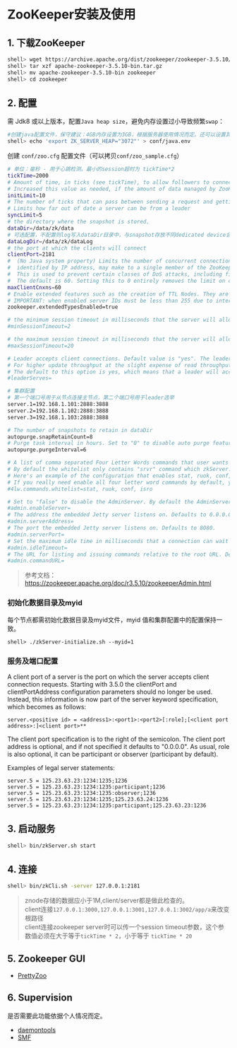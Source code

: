 # ZooKeeper安装及使用

## 1. 下载ZooKeeper

```bash
shell> wget https://archive.apache.org/dist/zookeeper/zookeeper-3.5.10/apache-zookeeper-3.5.10-bin.tar.gz
shell> tar xzf apache-zookeeper-3.5.10-bin.tar.gz
shell> mv apache-zookeeper-3.5.10-bin zookeeper
shell> cd zookeeper
```

## 2. 配置

需 Jdk8 或以上版本，配置`Java heap size`，避免内存设置过小导致频繁`swap`：

```bash
#创建java配置文件，保守建议：4GB内存设置为3GB，根据服务器使用情况而定。还可以设置其他的Java参数。
shell> echo 'export ZK_SERVER_HEAP="3072"' > conf/java.env
```

创建 `conf/zoo.cfg` 配置文件（可以拷贝`conf/zoo_sample.cfg`）

```bash
# 单位：毫秒 - 用于心跳检测。最小的session超时为 tickTime*2
tickTime=2000
# Amount of time, in ticks (see tickTime), to allow followers to connect and sync to a leader. 
# Increased this value as needed, if the amount of data managed by ZooKeeper is large.
initLimit=10
# The number of ticks that can pass between sending a request and getting an acknowledgement.
# Limits how far out of date a server can be from a leader
syncLimit=5
# the directory where the snapshot is stored.
dataDir=/data/zk/data
# 可选配置，不配置则log写入dataDir目录中，与snapshot存放不同dedicated device会提高性能。
dataLogDir=/data/zk/dataLog
# the port at which the clients will connect
clientPort=2181
#  (No Java system property) Limits the number of concurrent connections (at the socket level) that a single client, 
#  identified by IP address, may make to a single member of the ZooKeeper ensemble. 
#  This is used to prevent certain classes of DoS attacks, including file descriptor exhaustion. 
#  The default is 60. Setting this to 0 entirely removes the limit on concurrent connections.
maxClientCnxns=60
# Enable extended features such as the creation of TTL Nodes. They are disabled by default. 
# IMPORTANT: when enabled server IDs must be less than 255 due to internal limitations.
zookeeper.extendedTypesEnabled=true

# the minimum session timeout in milliseconds that the server will allow the client to negotiate. Defaults to 2 times the tickTime.
#minSessionTimeout=2

# the maximum session timeout in milliseconds that the server will allow the client to negotiate. Defaults to 20 times the tickTime.
#maxSessionTimeout=20

# Leader accepts client connections. Default value is "yes". The leader machine coordinates updates. 
# For higher update throughput at the slight expense of read throughput the leader can be configured to not accept clients and focus on coordination. 
# The default to this option is yes, which means that a leader will accept client connections.
#leaderServes=

# 集群配置
# 第一个端口号用于从节点连接主节点，第二个端口号用于leader选举
server.1=192.168.1.101:2888:3888
server.2=192.168.1.102:2888:3888
server.3=192.168.1.103:2888:3888

# The number of snapshots to retain in dataDir
autopurge.snapRetainCount=8
# Purge task interval in hours. Set to "0" to disable auto purge feature
autopurge.purgeInterval=6

# A list of comma separated Four Letter Words commands that user wants to use. A valid Four Letter Words command must be put in this list else ZooKeeper server will not enable the command. 
# By default the whitelist only contains "srvr" command which zkServer.sh uses. The rest of four letter word commands are disabled by default. 
# Here's an example of the configuration that enables stat, ruok, conf, and isro command while disabling the rest of Four Letter Words command:
# If you really need enable all four letter word commands by default, you can use the asterisk option so you don't have to include every command one by one in the list. As an example：4lw.commands.whitelist=*
#4lw.commands.whitelist=stat, ruok, conf, isro

# Set to "false" to disable the AdminServer. By default the AdminServer is enabled.
#admin.enableServer=
# The address the embedded Jetty server listens on. Defaults to 0.0.0.0.
#admin.serverAddress=
# The port the embedded Jetty server listens on. Defaults to 8080.
#admin.serverPort=
# Set the maximum idle time in milliseconds that a connection can wait before sending or receiving data. Defaults to 30000 ms.
#admin.idleTimeout=
# The URL for listing and issuing commands relative to the root URL. Defaults to "/commands".
#admin.commandURL=
```

> 参考文档：<https://zookeeper.apache.org/doc/r3.5.10/zookeeperAdmin.html>

### 初始化数据目录及myid

每个节点都需初始化数据目录及myid文件，myid 值和集群配置中的配置保持一致。

```
shell> ./zkServer-initialize.sh --myid=1
```

### 服务及端口配置

A client port of a server is the port on which the server accepts client connection requests. Starting with 3.5.0 the clientPort and clientPortAddress configuration parameters should no longer be used. 
Instead, this information is now part of the server keyword specification, which becomes as follows:

```
server.<positive id> = <address1>:<port1>:<port2>[:role];[<client port address>:]<client port>**
```

The client port specification is to the right of the semicolon. The client port address is optional, and if not specified it defaults to "0.0.0.0". 
As usual, role is also optional, it can be participant or observer (participant by default).

Examples of legal server statements:

```
server.5 = 125.23.63.23:1234:1235;1236
server.5 = 125.23.63.23:1234:1235:participant;1236
server.5 = 125.23.63.23:1234:1235:observer;1236
server.5 = 125.23.63.23:1234:1235;125.23.63.24:1236
server.5 = 125.23.63.23:1234:1235:participant;125.23.63.23:1236
```

## 3. 启动服务

```bash
shell> bin/zkServer.sh start
```

## 4. 连接

```bash
shell> bin/zkCli.sh -server 127.0.0.1:2181
```

> znode存储的数据应小于1M,client/server都是做此检查的。  
  client连接`127.0.0.1:3000,127.0.0.1:3001,127.0.0.1:3002/app/a`来改变根路径  
  client连接zookeeper server时可以传一个session timeout参数，这个参数值必须在大于等于`tickTime * 2`，小于等于 `tickTime * 20`  

## 5. Zookeeper GUI

* [PrettyZoo](https://github.com/vran-dev/PrettyZoo)

## 6. Supervision

是否需要此功能依据个人情况而定。

* [daemontools](http://cr.yp.to/daemontools.html)
* [SMF](http://en.wikipedia.org/wiki/Service_Management_Facility)